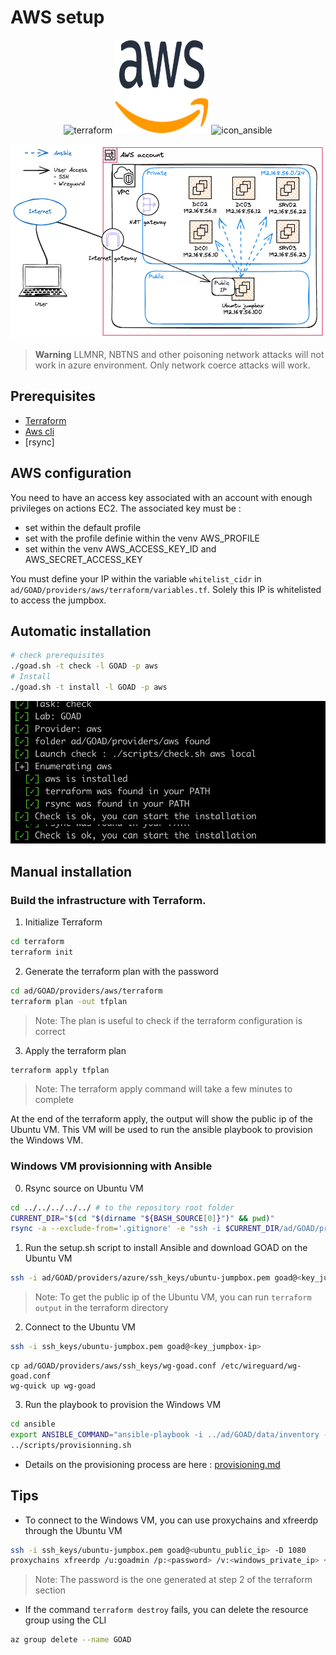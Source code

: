 # AWS setup


<div align="center">
  <img alt="terraform" width="150" height="150" src="./img/icon_terraform.png">
  <img alt="icon_azure" width="150"  height="150" src="./img/logo_aws.png">
  <img alt="icon_ansible" width="150"  height="150" src="./img/icon_ansible.png">
</div>

![Architecture](img/aws.excalidraw.png)

> **Warning**
> LLMNR, NBTNS and other poisoning network attacks will not work in azure environment.
> Only network coerce attacks will work.

## Prerequisites

- [Terraform](https://www.terraform.io/downloads.html)
- [Aws cli](https://docs.aws.amazon.com/cli/latest/userguide/getting-started-install.html)
- [rsync] 

## AWS configuration

You need to have an access key associated with an account with enough privileges on actions EC2.
The associated key must be :
- set within the default profile
- set with the profile definie within the venv AWS_PROFILE
- set within the venv AWS_ACCESS_KEY_ID and AWS_SECRET_ACCESS_KEY

You must define your IP within the variable `whitelist_cidr` in `ad/GOAD/providers/aws/terraform/variables.tf`.
Solely this IP is whitelisted to access the jumpbox.

## Automatic installation

```bash
# check prerequisites
./goad.sh -t check -l GOAD -p aws
# Install
./goad.sh -t install -l GOAD -p aws
```

![aws check](./img/aws_check.png)

## Manual installation

### Build the infrastructure with Terraform.

1. Initialize Terraform

```bash
cd terraform
terraform init
```

2. Generate the terraform plan with the password

```bash
cd ad/GOAD/providers/aws/terraform
terraform plan -out tfplan
```

> Note: The plan is useful to check if the terraform configuration is correct

3. Apply the terraform plan

```bash
terraform apply tfplan
```

> Note: The terraform apply command will take a few minutes to complete

At the end of the terraform apply, the output will show the public ip of the Ubuntu VM. This VM will be used to run the ansible playbook to provision the Windows VM.

### Windows VM provisionning with Ansible
0. Rsync source on Ubuntu VM

```bash
cd ../../../../../ # to the repository root folder
CURRENT_DIR="$(cd "$(dirname "${BASH_SOURCE[0]}")" && pwd)"
rsync -a --exclude-from='.gitignore' -e "ssh -i $CURRENT_DIR/ad/GOAD/providers/aws/ssh_keys/ubuntu-jumpbox.pem" "$CURRENT_DIR/" goad@$public_ip:~/GOAD/
```


1. Run the setup.sh script to install Ansible and download GOAD on the Ubuntu VM

```bash
ssh -i ad/GOAD/providers/azure/ssh_keys/ubuntu-jumpbox.pem goad@<key_jumpbox-ip> 'bash -s' < scripts/setup_aws.sh
```

> Note: To get the public ip of the Ubuntu VM, you can run `terraform output` in the terraform directory

2. Connect to the Ubuntu VM

```bash
ssh -i ssh_keys/ubuntu-jumpbox.pem goad@<key_jumpbox-ip>
```

```
cp ad/GOAD/providers/aws/ssh_keys/wg-goad.conf /etc/wireguard/wg-goad.conf
wg-quick up wg-goad
```

3. Run the playbook to provision the Windows VM

```bash
cd ansible
export ANSIBLE_COMMAND="ansible-playbook -i ../ad/GOAD/data/inventory -i ../ad/GOAD/providers/aws/inventory"
../scripts/provisionning.sh
```

- Details on the provisioning process are here : [provisioning.md](./provisioning.md)

## Tips

- To connect to the Windows VM, you can use proxychains and xfreerdp through the Ubuntu VM

```bash
ssh -i ssh_keys/ubuntu-jumpbox.pem goad@<ubuntu_public_ip> -D 1080
proxychains xfreerdp /u:goadmin /p:<password> /v:<windows_private_ip> +clipboard /dynamic-resolution /cert-ignore
```

> Note: The password is the one generated at step 2 of the terraform section

- If the command `terraform destroy` fails, you can delete the resource group using the CLI

```bash
az group delete --name GOAD
```